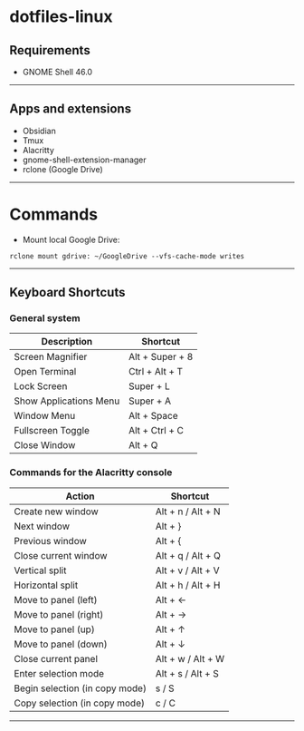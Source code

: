 # dotfiles-linux

## Requirements

- GNOME Shell 46.0
___
## Apps and extensions

- Obsidian
- Tmux
- Alacritty
- gnome-shell-extension-manager
- rclone (Google Drive)
___
# Commands
- Mount local Google Drive:
```commandline
rclone mount gdrive: ~/GoogleDrive --vfs-cache-mode writes
```
___
## Keyboard Shortcuts

### General system

| **Description**        | **Shortcut**    |
|------------------------|-----------------|
| Screen Magnifier       | Alt + Super + 8 |
| Open Terminal          | Ctrl + Alt + T  |
| Lock Screen            | Super + L       |
| Show Applications Menu | Super + A       |
| Window Menu            | Alt + Space     |
| Fullscreen Toggle      | Alt + Ctrl + C  |
| Close Window           | Alt + Q         |

### Commands for the Alacritty console
| **Action**                     | **Shortcut**           |
|---------------------------------|------------------------|
| Create new window               | Alt + n / Alt + N      |
| Next window                     | Alt + }                |
| Previous window                 | Alt + {                |
| Close current window            | Alt + q / Alt + Q      |
| Vertical split                   | Alt + v / Alt + V      |
| Horizontal split                 | Alt + h / Alt + H      |
| Move to panel (left)             | Alt + ←                |
| Move to panel (right)            | Alt + →                |
| Move to panel (up)               | Alt + ↑                |
| Move to panel (down)             | Alt + ↓                |
| Close current panel              | Alt + w / Alt + W      |
| Enter selection mode             | Alt + s / Alt + S      |
| Begin selection (in copy mode)   | s / S                  |
| Copy selection (in copy mode)    | c / C                  |
___
